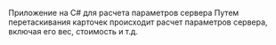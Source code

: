Приложение на C# для расчета параметров сервера
Путем перетаскивания карточек происходит расчет параметров сервера, включая его вес, стоимость и т.д.
